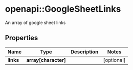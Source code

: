 # openapi::GoogleSheetLinks

An array of google sheet links

## Properties
Name | Type | Description | Notes
------------ | ------------- | ------------- | -------------
**links** | **array[character]** |  | [optional] 


